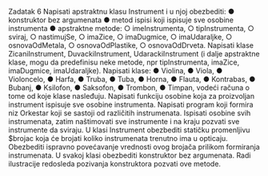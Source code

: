 Zadatak 6
Napisati apstraktnu klasu Instrument i u njoj obezbediti:
● konstruktor bez argumenata
● metod ispisi koji ispisuje sve osobine instrumenta
● apstraktne metode:
○ imeInstrumenta,
○ tipInstrumenta,
○ sviraj,
○ nastimujSe,
○ imaZice,
○ imaDugmice,
○ imaUdaraljke,
○ osnovaOdMetala,
○ osnovaOdPlastike,
○ osnovaOdDrveta.
Napisati klase ZicaniInstrument, DuvackiInstrument, UdarackiInstrument (i dalje apstraktne
klase, mogu da predefinisu neke metode, npr tipInstrumenta, imaZice, imaDugmice,
imaUdaraljke).
Napisati klase:
● Violina,
● Viola,
● Violoncelo,
● Harfa,
● Truba,
● Tuba,
● Horna,
● Flauta,
● Kontrabas,
● Bubanj,
● Ksilofon,
● Saksofon,
● Trombon,
● Timpan,
vodeći računa o tome od koje klase nasleđuju.
Napisati funkciju osobine koja za proizvoljan instrument ispisuje sve osobine instrumenta.
Napisati program koji formira niz Orkestar koji se sastoji od različitih instrumenata.
Ispisati osobine svih instrumenata, zatim naštimovati sve instrumente i na kraju pozvati sve
instrumente da sviraju.
U klasi Instrument obezbediti statičku promenljivu $brojac koja će brojati koliko instrumenata
trenutno ima u opticaju. Obezbediti ispravno povećavanje vrednosti ovog brojača prilikom
formiranja instrumenata.
U svakoj klasi obezbediti konstruktor bez argumenata. Radi ilustracije redosleda pozivanja
konstruktora pozvati ove metode.
